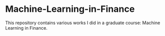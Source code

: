 # Machine-Learning-in-Finance
This repository contains various works I did in a graduate course: Machine Learning in Finance.
